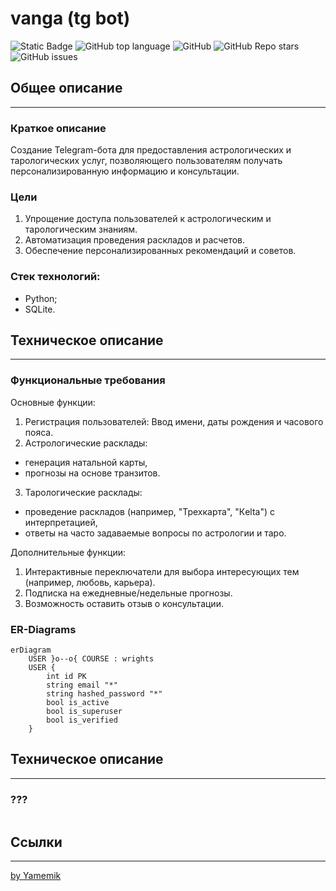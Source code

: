 ﻿# vanga (tg bot)

![Static Badge](https://img.shields.io/badge/Yamemik-vanga)
![GitHub top language](https://img.shields.io/github/languages/top/Yamemik/vanga-bot)
![GitHub](https://img.shields.io/github/license/Yamemik/vanga-bot)
![GitHub Repo stars](https://img.shields.io/github/stars/Yamemik/vanga-bot)
![GitHub issues](https://img.shields.io/github/issues/Yamemik/vanga-bot)


## Общее описание
_____
### Краткое описание
Создание Telegram-бота для предоставления астрологических и тарологических услуг, позволяющего пользователям получать персонализированную информацию и консультации.

### Цели
1) Упрощение доступа пользователей к астрологическим и тарологическим знаниям.
2) Автоматизация проведения раскладов и расчетов.
3) Обеспечение персонализированных рекомендаций и советов.


### Стек технологий:
  - Python;
  - SQLite.

## Техническое описание
_____
### Функциональные требования
Основные функции:

1) Регистрация пользователей: Ввод имени, даты рождения и часового пояса.
2) Астрологические расклады:
  - генерация натальной карты,
  - прогнозы на основе транзитов.
3) Тарологические расклады:
  - проведение раскладов (например, "Трехкарта", "Кelta") с интерпретацией,
  - ответы на часто задаваемые вопросы по астрологии и таро.

Дополнительные функции:

1) Интерактивные переключатели для выбора интересующих тем (например, любовь, карьера).
2) Подписка на ежедневные/недельные прогнозы.
3) Возможность оставить отзыв о консультации.


### ER-Diagrams
```mermaid
erDiagram
    USER }o--o{ COURSE : wrights    
    USER {
        int id PK      
        string email "*"
        string hashed_password "*"
        bool is_active
        bool is_superuser
        bool is_verified        
    }

```


## Техническое описание
_____

### ???
```bash

```

## Ссылки
_____
[by Yamemik](https://github.com/Yamemik)
